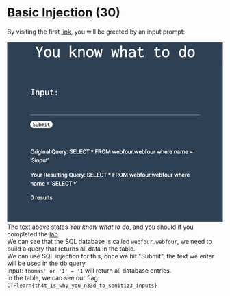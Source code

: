 # [Basic Injection](https://ctflearn.com/challenge/88) (30)
By visiting the first [link](https://web.ctflearn.com/web4/), you will be greeted by an input prompt: <br />
<br />
![SQL input prompt](img/site.png) <br />
The text above states *You know what to do*, and you should if you completed the [lab](https://ctflearn.com/lab/sql-injection-part-1). <br />
We can see that the SQL database is called `webfour.webfour`, we need to build a query that returns all data in the table. <br />
We can use SQL injection for this, once we hit "Submit", the text we enter will be used in the db query. <br />
Input: `thomas' or '1' = '1` will return all database entries. <br />
In the table, we can see our flag: `CTFlearn{th4t_is_why_you_n33d_to_sanitiz3_inputs}` <br />
